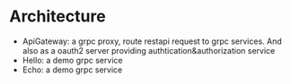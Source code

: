
# Architecture

- ApiGateway: a grpc proxy, route restapi request to grpc services. And also as a oauth2 server providing authtication&authorization service
- Hello: a demo grpc service
- Echo: a demo grpc service
